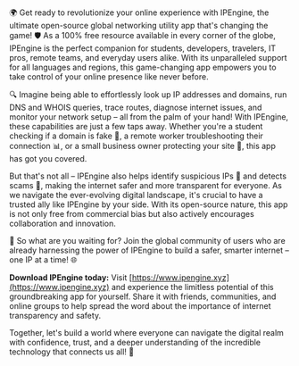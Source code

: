 🌍 Get ready to revolutionize your online experience with IPEngine, the ultimate open-source global networking utility app that's changing the game! 🛡️ As a 100% free resource available in every corner of the globe, IPEngine is the perfect companion for students, developers, travelers, IT pros, remote teams, and everyday users alike. With its unparalleled support for all languages and regions, this game-changing app empowers you to take control of your online presence like never before.

🔍 Imagine being able to effortlessly look up IP addresses and domains, run DNS and WHOIS queries, trace routes, diagnose internet issues, and monitor your network setup – all from the palm of your hand! With IPEngine, these capabilities are just a few taps away. Whether you're a student checking if a domain is fake 🔴, a remote worker troubleshooting their connection 📊, or a small business owner protecting your site 💼, this app has got you covered.

But that's not all – IPEngine also helps identify suspicious IPs 👀 and detects scams 💸, making the internet safer and more transparent for everyone. As we navigate the ever-evolving digital landscape, it's crucial to have a trusted ally like IPEngine by your side. With its open-source nature, this app is not only free from commercial bias but also actively encourages collaboration and innovation.

🚀 So what are you waiting for? Join the global community of users who are already harnessing the power of IPEngine to build a safer, smarter internet – one IP at a time! 🌐

**Download IPEngine today:** Visit [https://www.ipengine.xyz](https://www.ipengine.xyz) and experience the limitless potential of this groundbreaking app for yourself. Share it with friends, communities, and online groups to help spread the word about the importance of internet transparency and safety.

Together, let's build a world where everyone can navigate the digital realm with confidence, trust, and a deeper understanding of the incredible technology that connects us all! 🌈